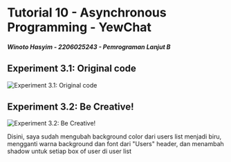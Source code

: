 # Tutorial 10 - Asynchronous Programming - YewChat

##### Winoto Hasyim - 2206025243 - Pemrograman Lanjut B

## Experiment 3.1: Original code

![Experiment 3.1: Original code](https://i.imgur.com/7LD5sgL.png)

## Experiment 3.2: Be Creative!

![Experiment 3.2: Be Creative!](https://i.imgur.com/AYqN84l.png)

Disini, saya sudah mengubah background color dari users list menjadi biru, mengganti warna background dan font dari "Users" header, dan menambah shadow untuk setiap box of user di user list